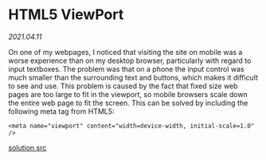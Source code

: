 # HTML5 ViewPort

*2021.04.11*

On one of my webpages, I noticed that visiting the site on mobile was a worse experience than on my desktop browser, particularly with regard to input textboxes. The problem was that on a phone the input control was much smaller than the surrounding text and buttons, which makes it difficult to see and use. This problem is caused by the fact that fixed size web pages are too large to fit in the viewport, so mobile browsers scale down the entire web page to fit the screen. This can be solved by including the following meta tag from HTML5:

```
<meta name="viewport" content="width=device-width, initial-scale=1.0" />
```

[solution src](https://www.w3schools.com/css/css_rwd_viewport.asp)

